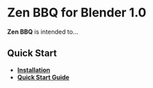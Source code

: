 # Zen BBQ for Blender 1.0

**Zen BBQ** is intended to...

## Quick Start

- [**Installation**](https://zen-masters.github.io/Zen-BBQ/installation/)
- [**Quick Start Guide**](https://zen-masters.github.io/Zen-BBQ/quickstart/)